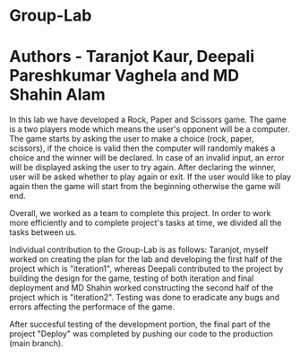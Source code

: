 # Group-Lab

# Authors - Taranjot Kaur, Deepali Pareshkumar Vaghela and MD Shahin Alam

In this lab we have developed a Rock, Paper and Scissors game. The game is a two players mode which means the user's opponent will be a computer. The game starts by asking the user to make a choice (rock, paper, scissors), if the choice is valid then the computer will randomly makes a choice and the winner will be declared. In case of an invalid input, an error will be displayed asking the user to try again. After declaring the winner, user will be asked whether to play again or exit. If the user would like to play again then the game will start from the beginning otherwise the game will end.

Overall, we worked as a team to complete this project. In order to work more efficiently and to complete project's tasks at time, we divided all the tasks between us.

Individual contribution to the Group-Lab is as follows: 
Taranjot, myself worked on creating the plan for the lab and developing the first half of the project which is "iteration1", whereas Deepali contributed to the project by building the design for the game, testing of both iteration and final deployment and MD Shahin worked constructing the second half of the project which is "iteration2". Testing was done to eradicate any bugs and errors affecting the performace of the game.

After succesful testing of the development portion, the final part of the project "Deploy" was completed by pushing our code to the production (main branch).
